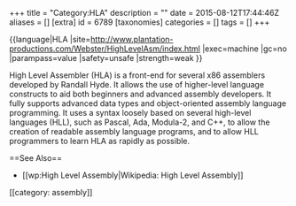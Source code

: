 +++
title = "Category:HLA"
description = ""
date = 2015-08-12T17:44:46Z
aliases = []
[extra]
id = 6789
[taxonomies]
categories = []
tags = []
+++

{{language|HLA
|site=http://www.plantation-productions.com/Webster/HighLevelAsm/index.html
|exec=machine
|gc=no
|parampass=value
|safety=unsafe
|strength=weak
}}

High Level Assembler (HLA) is a front-end for several x86 assemblers developed by Randall Hyde. It allows the use of higher-level language constructs to aid both beginners and advanced assembly developers. It fully supports advanced data types and object-oriented assembly language programming. It uses a syntax loosely based on several high-level languages (HLL), such as Pascal, Ada, Modula-2, and C++, to allow the creation of readable assembly language programs, and to allow HLL programmers to learn HLA as rapidly as possible.

==See Also==
* [[wp:High Level Assembly|Wikipedia: High Level Assembly]]

[[category: assembly]]
